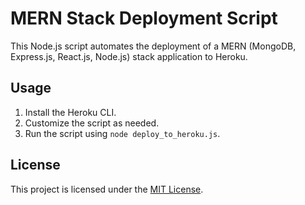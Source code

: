 # MERN Stack Deployment Script

This Node.js script automates the deployment of a MERN (MongoDB, Express.js, React.js, Node.js) stack application to Heroku.

## Usage

1. Install the Heroku CLI.
2. Customize the script as needed.
3. Run the script using `node deploy_to_heroku.js`.

## License

This project is licensed under the [MIT License](LICENSE).

